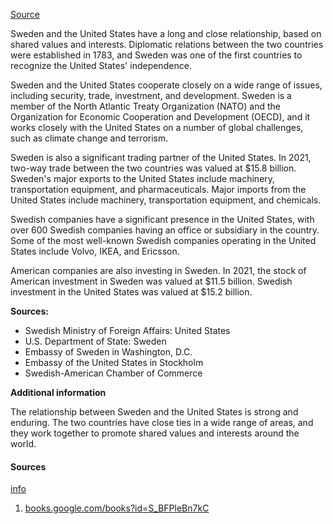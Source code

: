 
[Source](http://books.google.com/books?id=S_BFPleBn7kC)

Sweden and the United States have a long and close relationship, based on shared values and interests. Diplomatic relations between the two countries were established in 1783, and Sweden was one of the first countries to recognize the United States' independence.

Sweden and the United States cooperate closely on a wide range of issues, including security, trade, investment, and development. Sweden is a member of the North Atlantic Treaty Organization (NATO) and the Organization for Economic Cooperation and Development (OECD), and it works closely with the United States on a number of global challenges, such as climate change and terrorism.

Sweden is also a significant trading partner of the United States. In 2021, two-way trade between the two countries was valued at $15.8 billion. Sweden's major exports to the United States include machinery, transportation equipment, and pharmaceuticals. Major imports from the United States include machinery, transportation equipment, and chemicals.

Swedish companies have a significant presence in the United States, with over 600 Swedish companies having an office or subsidiary in the country. Some of the most well-known Swedish companies operating in the United States include Volvo, IKEA, and Ericsson.

American companies are also investing in Sweden. In 2021, the stock of American investment in Sweden was valued at $11.5 billion. Swedish investment in the United States was valued at $15.2 billion.

**Sources:**

- Swedish Ministry of Foreign Affairs: United States
- U.S. Department of State: Sweden
- Embassy of Sweden in Washington, D.C.
- Embassy of the United States in Stockholm
- Swedish-American Chamber of Commerce

**Additional information**

The relationship between Sweden and the United States is strong and enduring. The two countries have close ties in a wide range of areas, and they work together to promote shared values and interests around the world.

#### Sources

[info](https://bard.google.com/faq#citation)

1. [books.google.com/books?id=S_BFPleBn7kC](http://books.google.com/books?id=S_BFPleBn7kC)